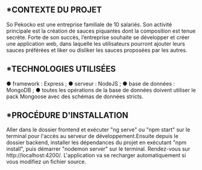 *CONTEXTE DU PROJET
-------------------
So Pekocko est une entreprise familiale de 10 salariés. Son activité principale est la création de sauces piquantes dont la composition est tenue secrète. Forte de son succès, l’entreprise souhaite se développer et créer une application web, dans laquelle les utilisateurs pourront ajouter leurs sauces préférées et liker ou disliker les sauces proposées par les autres.


*TECHNOLOGIES UTILISÉES
-----------------------
● framework : Express ;
● serveur : NodeJS ;
● base de données : MongoDB ;
● toutes les opérations de la base de données doivent utiliser le pack Mongoose avec
des schémas de données stricts.


*PROCÉDURE D'INSTALLATION
--------------------------
Aller dans le dossier frontend et exécuter  "ng serve" ou "npm start" sur le terminal pour l'accès au serveur de développement.Ensuite depuis le dossier backend, installer les dépendances du projet en exécutant "npm install", puis démarrer "nodemon server" sur le terminal.
Rendez-vous sur http://localhost:4200/. L'application va se recharger automatiquement si vous modifiez un fichier source.

